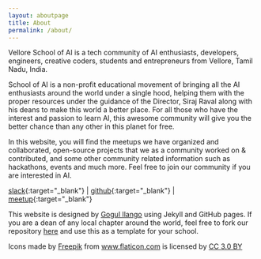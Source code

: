 ```yaml
---
layout: aboutpage
title: About
permalink: /about/
---
```


Vellore School of AI is a tech community of AI enthusiasts, developers, engineers, creative coders, students and entrepreneurs from Vellore, Tamil Nadu, India. 

School of AI is a non-profit educational movement of bringing all the AI enthusiasts around the world under a single hood, helping them with the proper resources under the guidance of the Director, Siraj Raval along with his deans to make this world a better place. For all those who have the interest and passion to learn AI, this awesome community will give you the better chance than any other in this planet for free.

In this website, you will find the meetups we have organized and collaborated, open-source projects that we as a community worked on & contributed, and some other community related information such as hackathons, events and much more. Feel free to join our community if you are interested in AI.

[slack](https://programming-wizards.slack.com/messages/){:target="_blank"} \| [github](https://github.com/vlrsoai/vlrsoai.github.io){:target="_blank"} \| [meetup](https://www.meetup.com/){:target="_blank"}

<div class="note">
<p>This website is designed by <a href="https://vlrsoai.github.io/" target="_blank">Gogul Ilango</a> using Jekyll and GitHub pages. If you are a dean of any local chapter around the world, feel free to fork our repository <a href="https://github.com/vlrsoai/vlrsoai.github.io" target="_blank">here</a> and use this as a template for your school. </p>

<p>Icons made by <a href="https://www.freepik.com/" title="Freepik">Freepik</a> from <a href="https://www.flaticon.com/" title="Flaticon">www.flaticon.com</a> is licensed by <a href="http://creativecommons.org/licenses/by/3.0/" title="Creative Commons BY 3.0" target="_blank">CC 3.0 BY</a></p>

</div>
